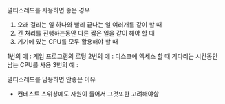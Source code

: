 
멀티스레드를 사용하면 좋은 경우
1. 오래 걸리는 일 하나와 빨리 끝나는 일 여러개를 같이 할 때
2. 긴 처리를 진행하는동안 다른 짧은 일을 같이 해야 할 때
3. 기기에 있는 CPU를 모두 활용해야 할 때

1번의 예 : 게임 프로그램의 로딩 
2번의 예 : 디스크에 엑세스 할 때 기다리는 시간동안 남는 CPU를 사용
3번의 예 : 

멀티스레드를 남용하면 안좋은 이유
- 컨테스트 스위칭에도 자원이 들어서 그것또한 고려해야함

